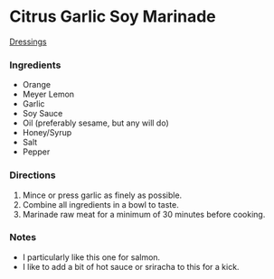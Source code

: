 # Citrus Garlic Soy Marinade
[Dressings](../lists/dressings_marinades_sauces_salsas.md)

### Ingredients
- Orange
- Meyer Lemon
- Garlic
- Soy Sauce
- Oil (preferably sesame, but any will do)
- Honey/Syrup
- Salt
- Pepper

### Directions
1. Mince or press garlic as finely as possible.
2. Combine all ingredients in a bowl to taste.
3. Marinade raw meat for a minimum of 30 minutes before cooking.

### Notes
- I particularly like this one for salmon.
- I like to add a bit of hot sauce or sriracha to this for a kick.
